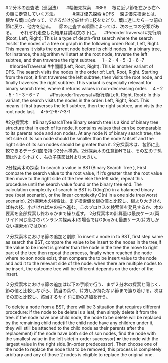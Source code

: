 #２分木の走査法（巡回法）
　#幅優先探索　#BFS 
　根に近い節を左から右への順に走査していく方法。　
　
　
#深さ優先探索  #DFS 
　深さ優先検索とは、根から葉に向かって、できるだけ分岐せずに枝をたどり、葉に達したら一つ前の節に戻り、他方を辿る。
　節の走査する順番によっては、次の三つの分類がある。
　それぞれ走査した結果は説明文の下に。
　#PreorderTraversal #先行順(Root, Left, Right): This is a type of depth-first search where the search 'visits' the nodes of a tree or graph in the following order: Root, Left, Right. This means it visits the current node before its child nodes. In a binary tree, for instance, the algorithm will start at the root node, traverse the left subtree, and then traverse the right subtree.
　1 - 2 - 4 - 5 -3 - 6 -7
　#InorderTraversal #中間順(Left, Root, Right): This is another variant of DFS. The search visits the nodes in the order of: Left, Root, Right. Starting from the root, it first traverses the left subtree, then visits the root node, and finally traverses the right subtree. This variant is especially relevant for binary search trees, where it returns values in non-decreasing order.
　4 - 2 - 5 - 1 - 3 - 6 - 7
　
　#PostorderTraversal #後行順(Left, Right, Root): In this variant, the search visits the nodes in the order: Left, Right, Root. This means it first traverses the left subtree, then the right subtree, and visits the root node last.
　4-5-2-6-7-3-1

#2分探索木　#BinarySearchTree
Binary search tree is a kind of binary tree structure that in each of its node, it contains values that can be comparable to its parents node and son nodes. At any node N of binary search tree, the left side of its son node should be smaller than the node N itself and the right side of its son nodes should be greater than it.
2分探索木は、各節に比較できるデータ(値)を持つ2分木構造。2分探索木の任意節Nでは、その左の子孫節はNより小さく、右の子孫節はNより大きい。

2分探索木の探索
To search a value in BST(Binary Search Tree ),
First compare the search value to the root value, if it’s greater than the root value then move to the right side of the tree else the left side, repeat this procedure until the search value found or the binary tree end.
The calculation complexity of search in BST is O(log2n) in a balanced binary tree (best scenario), or the linear complexity O(n) in a one side tree(worst scenario).
2分探索木の検索は、まず検索値を根の値と比較し、根より大きければ右の枝、小さければ左の枝へ進む。このプロセスを検索値を発見するか、木の要素を全部探索し終わるかまで繰り返す。
2分探索木の計算量は最良ケース(両サイド同じ高さのバンランス探索木)の場合ではO(log2n),最悪ケース(片方しかない探索木)ではO(n)

２分探索木における節の追加と削除
To insert a node in to BST, first step same as search the BST, compare the value to be insert to the nodes in the tree,if the value to be insert is greater than the node in the tree the move to right part of the tree then repeat the process, finally when reached the node where no son node exist, then compare the to be insert value to the node and add it to the relevant side of the node.
when there are multiple nodes to be insert, the outcome tree will be different depends on the order of the insert.

２分探索木における節の追加は以下の手順で行う、まず２分木の探索と同じく、節の値と比較しながら、該当の葉や、片方しか持たない節まで辿り着ける。次はその節と比較し、該当するサイドに節の追加を行う。

To delete a node from a BST, there will be 3 situation that requires different procedure:
	if the node to be delete is a leaf, then simply delete it from the tree.
	if the node have one child node, the node to be delete will be replaced by the remaining child node(if the child node have any children under it, they will still be attached to the child node as their parents after the replacement)
	if the node have both side of son nodes, find the node with the smallest value in the left side(in-order successor) **or** the node with the largest value in the right side.(in-order predecessor). Then choose one of the node to replace the node that to be removed, this process is completely arbitrary and any of those 2 nodes is eligible to replace the original one.